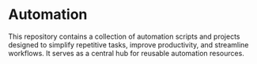 # Automation
This repository contains a collection of automation scripts and projects designed to simplify repetitive tasks, improve productivity, and streamline workflows. It serves as a central hub for reusable automation resources.
